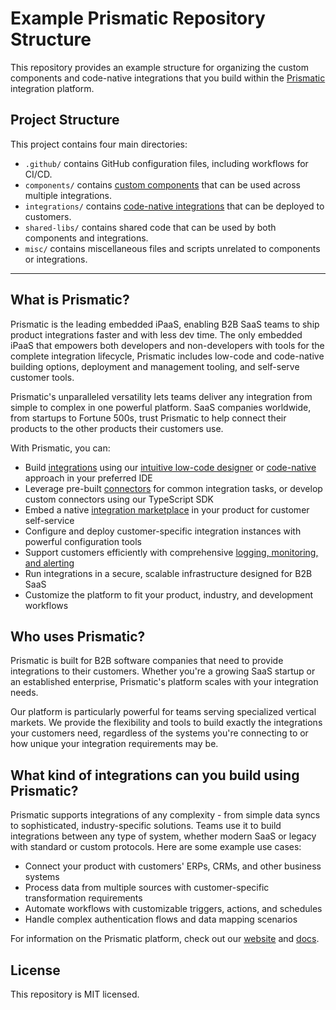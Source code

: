 # Example Prismatic Repository Structure

This repository provides an example structure for organizing the custom components and code-native integrations that you build within the [Prismatic](https://prismatic.io/docs/) integration platform.

## Project Structure

This project contains four main directories:

- `.github/` contains GitHub configuration files, including workflows for CI/CD.
- `components/` contains [custom components](https://prismatic.io/docs/custom-connectors/) that can be used across multiple integrations.
- `integrations/` contains [code-native integrations](https://prismatic.io/docs/integrations/code-native/) that can be deployed to customers.
- `shared-libs/` contains shared code that can be used by both components and integrations.
- `misc/` contains miscellaneous files and scripts unrelated to components or integrations.

---

## What is Prismatic?

Prismatic is the leading embedded iPaaS, enabling B2B SaaS teams to ship product integrations faster and with less dev time. The only embedded iPaaS that empowers both developers and non-developers with tools for the complete integration lifecycle, Prismatic includes low-code and code-native building options, deployment and management tooling, and self-serve customer tools.

Prismatic's unparalleled versatility lets teams deliver any integration from simple to complex in one powerful platform. SaaS companies worldwide, from startups to Fortune 500s, trust Prismatic to help connect their products to the other products their customers use.

With Prismatic, you can:

- Build [integrations](https://prismatic.io/docs/integrations/) using our [intuitive low-code designer](https://prismatic.io/docs/integrations/low-code-integration-designer/) or [code-native](https://prismatic.io/docs/integrations/code-native/) approach in your preferred IDE
- Leverage pre-built [connectors](https://prismatic.io/docs/components/) for common integration tasks, or develop custom connectors using our TypeScript SDK
- Embed a native [integration marketplace](https://prismatic.io/docs/embed/) in your product for customer self-service
- Configure and deploy customer-specific integration instances with powerful configuration tools
- Support customers efficiently with comprehensive [logging, monitoring, and alerting](https://prismatic.io/docs/monitor-instances/)
- Run integrations in a secure, scalable infrastructure designed for B2B SaaS
- Customize the platform to fit your product, industry, and development workflows

## Who uses Prismatic?

Prismatic is built for B2B software companies that need to provide integrations to their customers. Whether you're a growing SaaS startup or an established enterprise, Prismatic's platform scales with your integration needs.

Our platform is particularly powerful for teams serving specialized vertical markets. We provide the flexibility and tools to build exactly the integrations your customers need, regardless of the systems you're connecting to or how unique your integration requirements may be.

## What kind of integrations can you build using Prismatic?

Prismatic supports integrations of any complexity - from simple data syncs to sophisticated, industry-specific solutions. Teams use it to build integrations between any type of system, whether modern SaaS or legacy with standard or custom protocols. Here are some example use cases:

- Connect your product with customers' ERPs, CRMs, and other business systems
- Process data from multiple sources with customer-specific transformation requirements
- Automate workflows with customizable triggers, actions, and schedules
- Handle complex authentication flows and data mapping scenarios

For information on the Prismatic platform, check out our [website](https://prismatic.io/) and [docs](https://prismatic.io/docs/).

## License

This repository is MIT licensed.
